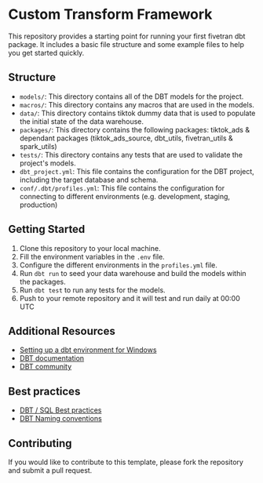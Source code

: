 # Custom Transform Framework

This repository provides a starting point for running your first fivetran dbt package. It includes a basic file structure and some example files to help you get started quickly.

## Structure

- `models/`: This directory contains all of the DBT models for the project.
- `macros/`: This directory contains any macros that are used in the models.
- `data/`: This directory contains tiktok dummy data that is used to populate the initial state of the data warehouse.
- `packages/`: This directory contains the following packages: tiktok_ads & dependant packages (tiktok_ads_source, dbt_utils, fivetran_utils & spark_utils)
- `tests/`: This directory contains any tests that are used to validate the project's models.
- `dbt_project.yml`: This file contains the configuration for the DBT project, including the target database and schema.
- `conf/.dbt/profiles.yml`: This file contains the configuration for connecting to different environments (e.g. development, staging, production)

## Getting Started

1. Clone this repository to your local machine.
2. Fill the environment variables in the `.env` file.
3. Configure the different environments in the `profiles.yml` file.
4. Run `dbt run` to seed your data warehouse and build the models within the packages.
5. Run `dbt test` to run any tests for the models.
6. Push to your remote repository and it will test and run daily at 00:00 UTC

## Additional Resources

- [Setting up a dbt environment for Windows](https://docs.google.com/document/d/1j9EmKB1o_SPXcTmCr8l7Q5Nn3VKt6dPZe-K0LpOJqvA/edit?usp=sharing)
- [DBT documentation](https://docs.getdbt.com/)
- [DBT community](https://discourse.getdbt.com/)

## Best practices

- [DBT / SQL Best practices](docs/best_practices.MD)
- [DBT Naming conventions](docs/naming_convention.MD)

## Contributing

If you would like to contribute to this template, please fork the repository and submit a pull request.
